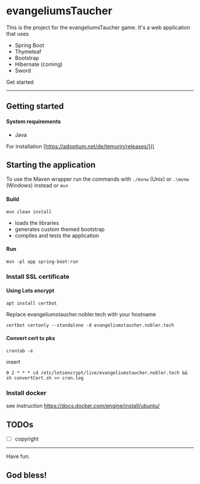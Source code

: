 # evangeliumsTaucher

This is the project for the evangeliumsTaucher game.
It's a web application that uses

- Spring Boot
- Thymeleaf
- Bootstrap
- Hibernate (coming)
- Sword

Get started

---

## Getting started

#### System requirements

- Java

For installation [https://adoptium.net/de/temurin/releases/]()

## Starting the application

To use the Maven wrapper run the commands with `./mvnw` (Unix) or `.\mvnw` (Windows) instead or `mvn`

#### Build
```mvn
mvn clean install
```
- loads the libraries
- generates custom themed bootstrap
- compiles and tests the application

#### Run
```
mvn -pl app spring-boot:run 
```
### Install SSL certificate
#### Using Lets encrypt
```
apt install certbot
```
Replace evangeliumstaucher.nobler.tech with your hostname
```
certbot certonly --standalone -d evangeliumstaucher.nobler.tech
```
#### Convert cert to pks
```
crontab -e
```
insert
```
0 2 * * * cd /etc/letsencrypt/live/evangeliumstaucher.nobler.tech && sh convertCert.sh >> cron.log
```
### Install docker
see instruction
https://docs.docker.com/engine/install/ubuntu/

## TODOs

* [ ]  copyright

---

Have fun. 
## God bless!
